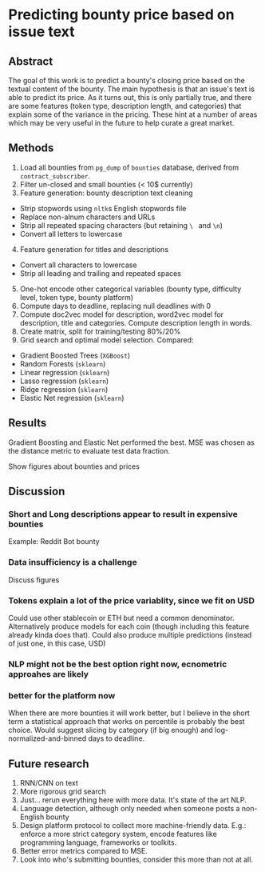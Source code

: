 # Predicting bounty price based on issue text

## Abstract

The goal of this work is to predict a bounty's closing price based on the
textual content of the bounty. The main hypothesis is that an issue's text is
able to predict its price. As it turns out, this is only partially true, and
there are some features (token type, description length, and categories) that
explain some of the variance in the pricing. These hint at a number of areas
which may be very useful in the future to help curate a great market.

## Methods

1. Load all bounties from `pg_dump` of `bounties` database, derived from
`contract_subscriber`.
2. Filter un-closed and small bounties (< 10$ currently)
3. Feature generation: bounty description text cleaning
  - Strip stopwords using `nltk`s English stopwords file
  - Replace non-alnum characters and URLs
  - Strip all repeated spacing characters (but retaining `\ ` and `\n`)
  - Convert all letters to lowercase
4. Feature generation for titles and descriptions
  - Convert all characters to lowercase
  - Strip all leading and trailing and repeated spaces
5. One-hot encode other categorical variables (bounty type, difficulty level,
token type, bounty platform)
6. Compute days to deadline, replacing null
deadlines with 0
7. Compute doc2vec model for description, word2vec model for
description, title and categories. Compute description length in words.
8. Create matrix, split for training/testing 80%/20%
9. Grid search and optimal model selection. Compared:
  - Gradient Boosted Trees (`XGBoost`)
  - Random Forests (`sklearn`)
  - Linear regression (`sklearn`)
  - Lasso regression (`sklearn`)
  - Ridge regression (`sklearn`)
  - Elastic Net regression (`sklearn`)

## Results

Gradient Boosting and Elastic Net performed the best. MSE was chosen as the
distance metric to evaluate test data fraction.

Show figures about bounties and prices

## Discussion

### Short and Long descriptions appear to result in expensive bounties

Example: Reddit Bot bounty

### Data insufficiency is a challenge

Discuss figures

### Tokens explain a lot of the price variablity, since we fit on USD

Could use other stablecoin or ETH but need a common denominator. Alternatively
produce models for each coin (though including this feature already kinda does
that). Could also produce multiple predictions (instead of just one, in this
case, USD)

### NLP might not be the best option right now, ecnometric approahes are likely
### better for the platform now

When there are more bounties it will work better, but I believe in the short
term a statistical approach that works on percentile is probably the best
choice. Would suggest slicing by category (if big enough) and
log-normalized-and-binned days to deadline.

## Future research

1. RNN/CNN on text
2. More rigorous grid search
3. Just... rerun everything here with more data. It's state of the art NLP.
4. Language detection, although only needed when someone posts a non-English
bounty
5. Design platform protocol to collect more machine-friendly data.
E.g.: enforce a more strict category system, encode features like programming
language, frameworks or toolkits.
6. Better error metrics compared to MSE.
7. Look into who's submitting bounties, consider this more than not at all.
